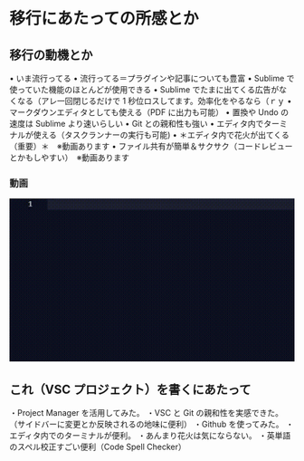 # 移行にあたっての所感とか

## 移行の動機とか

• いま流行ってる
• 流行ってる＝プラグインや記事についても豊富
• Sublime で使っていた機能のほとんどが使用できる
• Sublime でたまに出てくる広告がなくなる（アレ一回閉じるだけで 1 秒位ロスしてます。効率化をやるなら（ｒｙ
• マークダウンエディタとしても使える（PDF に出力も可能）
• 置換や Undo の速度は Sublime より速いらしい
• Git との親和性も強い
• エディタ内でターミナルが使える（タスクランナーの実行も可能)
• ＊エディタ内で花火が出てくる（重要）＊　※動画あります
• ファイル共有が簡単＆サクサク（コードレビューとかもしやすい）　※動画あります

### 動画

![hanabi](assets/hanabi.gif)

## これ（VSC プロジェクト）を書くにあたって

・Project Manager を活用してみた。
・VSC と Git の親和性を実感できた。（サイドバーに変更とか反映されるの地味に便利）
・Github を使ってみた。
・エディタ内でのターミナルが便利。
・あんまり花火は気にならない。
・英単語のスペル校正すごい便利（Code Spell Checker）
